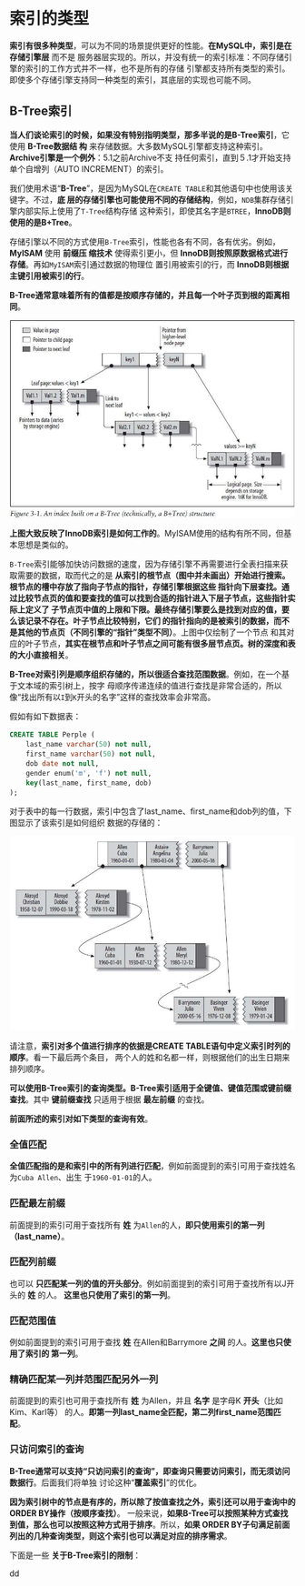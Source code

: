 索引的类型
================================================================================
**索引有很多种类型**，可以为不同的场景提供更好的性能。**在MySQL中，索引是在存储引擎层** 而不是
服务器层实现的。所以，并没有统一的索引标准：不同存储引擎的索引的工作方式并不一样，也不是所有的存储
引擎都支持所有类型的索引。即使多个存储引擎支持同一种类型的索引，其底层的实现也可能不同。

## B-Tree索引
**当人们谈论索引的时候，如果没有特别指明类型，那多半说的是B-Tree索引**，它使用 **B-Tree数据结
构** 来存储数据。大多数MySQL引擎都支持这种索引。**Archive引擎是一个例外**：5.1之前Archive不支
持任何索引，直到５.1才开始支持单个自增列（AUTO INCREMENT）的索引。

我们使用术语“**B-Tree**”，是因为MySQL在`CREATE TABLE`和其他语句中也使用该关键字。不过，**底
层的存储引擎也可能使用不同的存储结构**，例如，`NDB`集群存储引擎内部实际上使用了`T-Tree`结构存储
这种索引，即使其名字是`BTREE`，**InnoDB则使用的是B+Tree**。

存储引擎以不同的方式使用`B-Tree`索引，性能也各有不同，各有优劣。例如，**MyISAM** 使用 **前缀压
缩技术** 使得索引更小，但 **InnoDB则按照原数据格式进行存储**。再如`MyISAM`索引通过数据的物理位
置引用被索引的行，而 **InnoDB则根据主键引用被索引的行**。

**B-Tree通常意味着所有的值都是按顺序存储的，并且每一个叶子页到根的距离相同**。

![建立在B-Tree结构上的索引](img/1.jpeg)

**上图大致反映了InnoDB索引是如何工作的**。MyISAM使用的结构有所不同，但基本思想是类似的。

`B-Tree`索引能够加快访问数据的速度，因为存储引擎不再需要进行全表扫描来获取需要的数据，取而代之的是
**从索引的根节点（图中并未画出）开始进行搜索。根节点的槽中存放了指向子节点的指针，存储引擎根据这些
指针向下层查找。通过比较节点页的值和要查找的值可以找到合适的指针进入下层子节点，这些指针实际上定义了
子节点页中值的上限和下限。最终存储引擎要么是找到对应的值，要么该记录不存在。叶子节点比较特别，它们
的指针指向的是被索引的数据，而不是其他的节点页（不同引擎的“指针”类型不同）**。上图中仅绘制了一个节点
和其对应的叶子节点，**其实在根节点和叶子节点之间可能有很多层节点页。树的深度和表的大小直接相关**。

**B-Tree对索引列是顺序组织存储的，所以很适合查找范围数据**。例如，在一个基于文本域的索引树上，按字
母顺序传递连续的值进行查找是非常合适的，所以像“找出所有以`I`到`K`开头的名字”这样的查找效率会非常高。

假如有如下数据表：
```sql
CREATE TABLE Perple (
    last_name varchar(50) not null,
    first_name varchar(50) not null,
    dob date not null,
    gender enum('m', 'f') not null,
    key(last_name, first_name, dob)
);
```
对于表中的每一行数据，索引中包含了last_name、first_name和dob列的值，下图显示了该索引是如何组织
数据的存储的：

![B-Tree索引树中的部分条目示例](img/2.jpeg)

请注意，**索引对多个值进行排序的依据是CREATE TABLE语句中定义索引时列的顺序**。看一下最后两个条目，
两个人的姓和名都一样，则根据他们的出生日期来排列顺序。

**可以使用B-Tree索引的查询类型。B-Tree索引适用于全键值、键值范围或键前缀查找**。其中 **键前缀查找**
只适用于根据 **最左前缀** 的查找。

**前面所述的索引对如下类型的查询有效**。

### 全值匹配
**全值匹配指的是和索引中的所有列进行匹配**，例如前面提到的索引可用于查找姓名为`Cuba Allen`、出生
于`1960-01-01`的人。

### 匹配最左前缀
前面提到的索引可用于查找所有 **姓** 为`Allen`的人，**即只使用索引的第一列（last_name）**。

### 匹配列前缀
也可以 **只匹配某一列的值的开头部分**。例如前面提到的索引可用于查找所有以J开头的 **姓** 的人。
**这里也只使用了索引的第一列**。

### 匹配范围值
例如前面提到的索引可用于查找 **姓** 在Allen和Barrymore **之间** 的人。**这里也只使用了索引的
第一列**。

### 精确匹配某一列并范围匹配另外一列
前面提到的索引也可用于查找所有 **姓** 为Allen，并且 **名字** 是字母K **开头**（比如Kim、Karl等）
的人。**即第一列last_name全匹配，第二列first_name范围匹配**。

### 只访问索引的查询
**B-Tree通常可以支持“只访问索引的查询”，即查询只需要访问索引，而无须访问数据行**。后面我们将单独
讨论这种“**覆盖索引**”的优化。

**因为索引树中的节点是有序的，所以除了按值查找之外，索引还可以用于查询中的ORDER BY操作（按顺序查找）**。
一般来说，**如果B-Tree可以按照某种方式查找到值，那么也可以按照这种方式用于排序**。所以，**如果
ORDER BY子句满足前面列出的几种查询类型，则这个索引也可以满足对应的排序需求**。

下面是一些 **关于B-Tree索引的限制**：




















































dd

